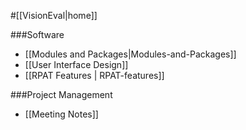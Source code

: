 #[[VisionEval|home]]

###Software
- [[Modules and Packages|Modules-and-Packages]]
- [[User Interface Design]]
- [[RPAT Features | RPAT-features]]

###Project Management
 - [[Meeting Notes]]
